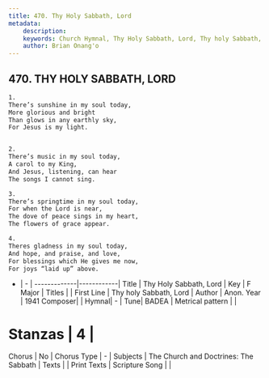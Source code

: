 ```yaml
---
title: 470. Thy Holy Sabbath, Lord
metadata:
    description: 
    keywords: Church Hymnal, Thy Holy Sabbath, Lord, Thy holy Sabbath, Lord, 
    author: Brian Onang'o
---
```



## 470. THY HOLY SABBATH, LORD

```txt
1.
There’s sunshine in my soul today,
More glorious and bright
Than glows in any earthly sky,
For Jesus is my light.


2.
There’s music in my soul today,
A carol to my King,
And Jesus, listening, can hear
The songs I cannot sing.

3.
There’s springtime in my soul today,
For when the Lord is near,
The dove of peace sings in my heart,
The flowers of grace appear.

4.
Theres gladness in my soul today,
And hope, and praise, and love,
For blessings which He gives me now,
For joys “laid up” above.
```

- |   -  |
-------------|------------|
Title | Thy Holy Sabbath, Lord |
Key | F Major |
Titles |  |
First Line | Thy holy Sabbath, Lord |
Author | Anon.
Year | 1941
Composer|  |
Hymnal|  - |
Tune| BADEA |
Metrical pattern | |
# Stanzas | 4 |
Chorus | No |
Chorus Type | - |
Subjects | The Church and Doctrines: The Sabbath |
Texts |  |
Print Texts | 
Scripture Song |  |
  
